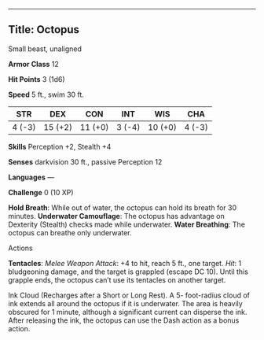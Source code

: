 -------------------------
Title: Octopus
-------------------------


Small beast, unaligned

**Armor Class** 12

**Hit Points** 3 (1d6)

**Speed** 5 ft., swim 30 ft.

| STR    | DEX     | CON     | INT     | WIS     | CHA
|---------| -------- |--------- |--------- |---------| --------
| 4 (-3)   | 15 (+2)   | 11 (+0)   | 3 (-4)   | 10 (+0)   | 4 (-3)

**Skills** Perception +2, Stealth +4

**Senses** darkvision 30 ft., passive Perception 12

**Languages** —

**Challenge** 0 (10 XP)


**Hold Breath**: While out of water, the octopus can hold its breath
for 30 minutes.
**Underwater Camouflage**: The octopus has advantage on
Dexterity (Stealth) checks made while underwater.
**Water Breathing**: The octopus can breathe only underwater.


Actions

**Tentacles**: *Melee Weapon Attack*: +4 to hit, reach 5 ft.,
one target. *Hit*: 1 bludgeoning damage, and the target is grappled
(escape DC 10). Until this grapple ends, the octopus can’t use its
tentacles on another target.

Ink Cloud (Recharges after a Short or Long Rest). A 5- foot-radius
cloud of ink extends all around the octopus if it is underwater. The
area is heavily obscured for 1 minute, although a significant
current can disperse the ink. After releasing the ink, the octopus
can use the Dash action as a bonus action.



<div>

<div>

